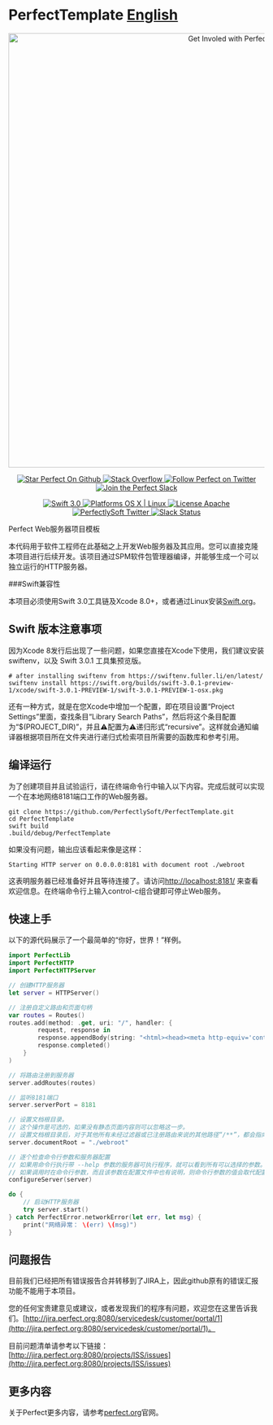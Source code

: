# PerfectTemplate [English](https://github.com/PerfectlySoft/PerfectTemplate)

<p align="center">
    <a href="http://perfect.org/get-involved.html" target="_blank">
        <img src="http://perfect.org/assets/github/perfect_github_2_0_0.jpg" alt="Get Involed with Perfect!" width="854" />
    </a>
</p>

<p align="center">
    <a href="https://github.com/PerfectlySoft/Perfect" target="_blank">
        <img src="http://www.perfect.org/github/Perfect_GH_button_1_Star.jpg" alt="Star Perfect On Github" />
    </a>  
    <a href="http://stackoverflow.com/questions/tagged/perfect" target="_blank">
        <img src="http://www.perfect.org/github/perfect_gh_button_2_SO.jpg" alt="Stack Overflow" />
    </a>  
    <a href="https://twitter.com/perfectlysoft" target="_blank">
        <img src="http://www.perfect.org/github/Perfect_GH_button_3_twit.jpg" alt="Follow Perfect on Twitter" />
    </a>  
    <a href="http://perfect.ly" target="_blank">
        <img src="http://www.perfect.org/github/Perfect_GH_button_4_slack.jpg" alt="Join the Perfect Slack" />
    </a>
</p>

<p align="center">
    <a href="https://developer.apple.com/swift/" target="_blank">
        <img src="https://img.shields.io/badge/Swift-3.0-orange.svg?style=flat" alt="Swift 3.0">
    </a>
    <a href="https://developer.apple.com/swift/" target="_blank">
        <img src="https://img.shields.io/badge/Platforms-OS%20X%20%7C%20Linux%20-lightgray.svg?style=flat" alt="Platforms OS X | Linux">
    </a>
    <a href="http://perfect.org/licensing.html" target="_blank">
        <img src="https://img.shields.io/badge/License-Apache-lightgrey.svg?style=flat" alt="License Apache">
    </a>
    <a href="http://twitter.com/PerfectlySoft" target="_blank">
        <img src="https://img.shields.io/badge/Twitter-@PerfectlySoft-blue.svg?style=flat" alt="PerfectlySoft Twitter">
    </a>
    <a href="http://perfect.ly" target="_blank">
        <img src="http://perfect.ly/badge.svg" alt="Slack Status">
    </a>
</p>

Perfect Web服务器项目模板

本代码用于软件工程师在此基础之上开发Web服务器及其应用。您可以直接克隆本项目进行后续开发。该项目通过SPM软件包管理器编译，并能够生成一个可以独立运行的HTTP服务器。

###Swift兼容性

本项目必须使用Swift 3.0工具链及Xcode 8.0+，或者通过Linux安装[Swift.org](http://swift.org/)。

## Swift 版本注意事项

因为Xcode 8发行后出现了一些问题，如果您直接在Xcode下使用，我们建议安装swiftenv，以及 Swift 3.0.1 工具集预览版。

```
# after installing swiftenv from https://swiftenv.fuller.li/en/latest/
swiftenv install https://swift.org/builds/swift-3.0.1-preview-1/xcode/swift-3.0.1-PREVIEW-1/swift-3.0.1-PREVIEW-1-osx.pkg
```

还有一种方式，就是在您Xcode中增加一个配置，即在项目设置“Project Settings”里面，查找条目“Library Search Paths”，然后将这个条目配置为“$(PROJECT_DIR)”，并且⚠️配置为⚠️递归形式“recursive”。这样就会通知编译器根据项目所在文件夹进行递归式检索项目所需要的函数库和参考引用。

## 编译运行

为了创建项目并且试验运行，请在终端命令行中输入以下内容。完成后就可以实现一个在本地网络8181端口工作的Web服务器。

```
git clone https://github.com/PerfectlySoft/PerfectTemplate.git
cd PerfectTemplate
swift build
.build/debug/PerfectTemplate
```

如果没有问题，输出应该看起来像是这样：

```
Starting HTTP server on 0.0.0.0:8181 with document root ./webroot
```

这表明服务器已经准备好并且等待连接了。请访问[http://localhost:8181/](http://127.0.0.1:8181/) 来查看欢迎信息。在终端命令行上输入control-c组合键即可停止Web服务。

## 快速上手

以下的源代码展示了一个最简单的“你好，世界！”样例。

```swift
import PerfectLib
import PerfectHTTP
import PerfectHTTPServer

// 创建HTTP服务器
let server = HTTPServer()

// 注册自定义路由和页面句柄
var routes = Routes()
routes.add(method: .get, uri: "/", handler: {
		request, response in
		response.appendBody(string: "<html><head><meta http-equiv='content-type' content='text/html;charset=utf-8'><title>你好，世界！</title></head><body>你好，世界！</body></html>")
		response.completed()
	}
)

// 将路由注册到服务器
server.addRoutes(routes)

// 监听8181端口
server.serverPort = 8181

// 设置文档根目录。
// 这个操作是可选的，如果没有静态页面内容则可以忽略这一步。
// 设置文档根目录后，对于其他所有未经过滤器或已注册路由来说的其他路径“/**”，都会指向这个根目录下的文件。
server.documentRoot = "./webroot"

// 逐个检查命令行参数和服务器配置
// 如果用命令行执行带 --help 参数的服务器可执行程序，就可以看到所有可以选择的参数。
// 如果调用时在命令行参数，而且该参数在配置文件中也有说明，则命令行参数的值会取代配置文件。
configureServer(server)

do {
	// 启动HTTP服务器
	try server.start()
} catch PerfectError.networkError(let err, let msg) {
	print("网络异常： \(err) \(msg)")
}
```



## 问题报告

目前我们已经把所有错误报告合并转移到了JIRA上，因此github原有的错误汇报功能不能用于本项目。

您的任何宝贵建意见或建议，或者发现我们的程序有问题，欢迎您在这里告诉我们。[http://jira.perfect.org:8080/servicedesk/customer/portal/1](http://jira.perfect.org:8080/servicedesk/customer/portal/1)。

目前问题清单请参考以下链接： [http://jira.perfect.org:8080/projects/ISS/issues](http://jira.perfect.org:8080/projects/ISS/issues)



## 更多内容
关于Perfect更多内容，请参考[perfect.org](http://perfect.org)官网。
